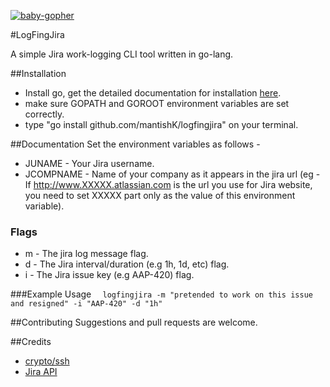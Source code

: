 [![baby-gopher](https://raw2.github.com/drnic/babygopher-site/gh-pages/images/babygopher-badge.png)](http://www.babygopher.org)

#LogFingJira

A simple Jira work-logging CLI tool written in go-lang.

##Installation 
+ Install go, get the detailed documentation for installation [here](http://golang.org/doc/install).
+ make sure GOPATH and GOROOT environment variables are set correctly.
+ type "go install github.com/mantishK/logfingjira" on your terminal.

##Documentation
Set the environment variables as follows - 

+ JUNAME - Your Jira username.
+ JCOMPNAME - Name of your company as it appears in the jira url (eg - If http://www.XXXXX.atlassian.com is the url you use for Jira website, you need to set XXXXX part only as the value of this environment variable).

### Flags
+ m - The jira log message flag.
+ d - The Jira interval/duration (e.g 1h, 1d, etc) flag.
+ i - The Jira issue key (e.g AAP-420) flag.

###Example Usage
```  logfingjira -m "pretended to work on this issue and resigned" -i "AAP-420" -d "1h"```

##Contributing
Suggestions and pull requests are welcome.

##Credits

+ [crypto/ssh](https://code.google.com/p/go/source/browse?repo=crypto#hg%2Fssh)
+ [Jira API](https://www.atlassian.com/software/jira)
